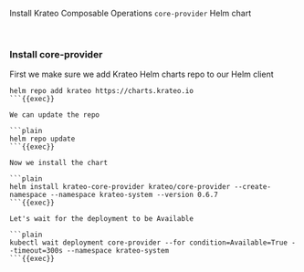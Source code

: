 
Install Krateo Composable Operations `core-provider` Helm chart

<br>

### Install core-provider
First we make sure we add Krateo Helm charts repo to our Helm client

```plain
helm repo add krateo https://charts.krateo.io
```{{exec}}

We can update the repo

```plain
helm repo update
```{{exec}}

Now we install the chart

```plain
helm install krateo-core-provider krateo/core-provider --create-namespace --namespace krateo-system --version 0.6.7
```{{exec}}

Let's wait for the deployment to be Available

```plain
kubectl wait deployment core-provider --for condition=Available=True --timeout=300s --namespace krateo-system
```{{exec}}
